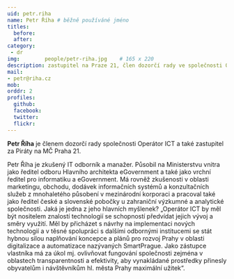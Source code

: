 ```yaml
---
uid: petr.riha
name: Petr Říha	# běžně používáné jméno
titles:
  before:
  after: 
category:
 - dr
img: 		people/petr-riha.jpg    # 165 x 220
description: zastupitel na Praze 21, člen dozorčí rady ve společnosti Operátor ICT
mail:
- petr@riha.cz
mob: 
orddr: 2
profiles:
  github:                 
  facebook: 		  
  twitter: 		  
  flickr:     		  
---
```


**Petr Říha** je členem dozorčí rady společnosti Operátor ICT a také zastupitel za Piráty na MČ Praha 21.

Petr Říha je zkušený IT odborník a manažer. Působil na Ministerstvu vnitra jako ředitel odboru Hlavního architekta eGovernment a také jako vrchní ředitel pro informatiku a eGovernment. Má rovněž zkušenosti v oblasti marketingu, obchodu, dodávek informačních systémů a konzultačních služeb z mnohaletého působení v mezinárodní korporaci a pracoval také jako ředitel české a slovenské pobočky u zahraniční výzkumné a analytické společnosti. Jaká je jedna z jeho hlavních myšlenek? „Operátor ICT by měl být nositelem znalostí technologií se schopností předvídat jejich vývoj a směry využití. Měl by přicházet s návrhy na implementaci nových technologií a v těsné spolupráci s dalšími odbornými institucemi se stát hybnou silou naplňování koncepce a plánů pro rozvoj Prahy v oblasti digitalizace a automatizace nazývaných SmartPrague. Jako zástupce vlastníka má za úkol mj. ovlivňovat fungování společnosti zejména v oblastech transparentnosti a efektivity, aby vynakládané prostředky přinesly obyvatelům i návštěvníkům hl. města Prahy maximální užitek“.
